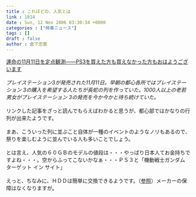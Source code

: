 ```yaml
---
title : これほどの、人気とは
link : 1014
date : Sun, 12 Nov 2006 03:30:34 +0000
categories : ["時事ニュース"]
tags : []
draft : false
author : 倉下忠憲
---
```


<A HREF="http://plusd.itmedia.co.jp/games/articles/0611/11/news019.html" TARGET="_blank">運命の11月11日を定点観測――PS3を買えた方も買えなかった方もおはようございます</A><BR><BR><I>プレイステーション3が発売された11月11日。早朝の都心各所ではプレイステーション 3の購入を希望する人たちが長蛇の列を作っていた。1000人以上の老若男女がプレイステーション 3の発売を今か今かと待ち続けていた。</I><BR><BR>リンクした記事をざっと読んでもらえばわかると思うが、都心部ではかなりの行列が出来たようです。<BR><BR>まあ、こういった列に並ぶこと自体が一種のイベントのようなノリもあるので、祭りを楽しむように並んでいる人も多いことでしょう。<BR><BR>とは言え、人気の６０ＧＢのモデルの値段は・・・やっぱり日本人てお金持ちですよね・・・。空からふってこないかなぁ・・・ＰＳ３と「機動戦士ガンダム ターゲット イン サイト」<BR><BR>えっと、ちなみに、ＨＤＤは簡単に交換できるようです。（<A HREF="http://plusd.itmedia.co.jp/games/articles/0611/11/news004.html" TARGET="_blank">参照</A>）メーカーの保障はなくなりますが。<br><br>
